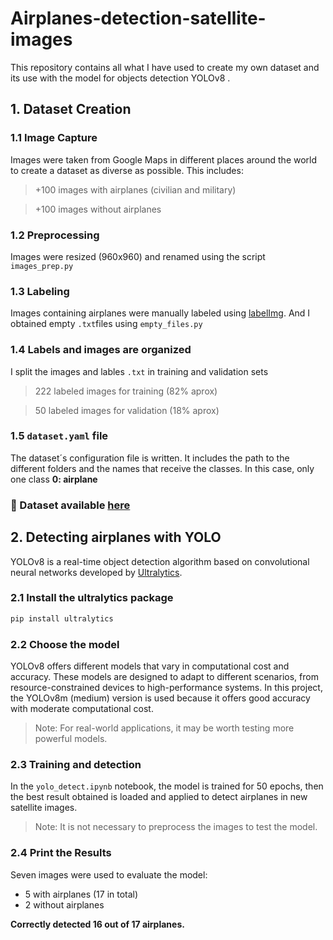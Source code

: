 # Airplanes-detection-satellite-images
This repository contains all what I have used to create my own dataset and its use with the model for objects detection YOLOv8 .

## 1. Dataset Creation

### 1.1 Image Capture
Images were taken from Google Maps in different places around the world to create a dataset as diverse as possible. This includes:
> +100 images with airplanes (civilian and military)

> +100 images without airplanes

### 1.2 Preprocessing
Images were resized (960x960) and renamed using the script `images_prep.py`

### 1.3 Labeling
Images containing airplanes were manually labeled using [labelImg](https://github.com/HumanSignal/labelImg). And I obtained empty `.txt`files using `empty_files.py`

### 1.4 Labels and images are organized
I split the images and lables `.txt` in training and validation sets 
> 222 labeled images for training (82% aprox)

> 50 labeled images for validation (18% aprox)

### 1.5 `dataset.yaml` file
The dataset´s configuration file is written. It includes the path to the different folders and the names that receive the classes. In this case, only one class **0: airplane**

### 📂 Dataset available [here](https://www.kaggle.com/datasets/mgarch/airplane-detection-dataset)

## 2. Detecting airplanes with YOLO
YOLOv8 is a real-time object detection algorithm based on convolutional neural networks developed by [Ultralytics](https://github.com/ultralytics/ultralytics).

### 2.1 Install the ultralytics package
```bash 
pip install ultralytics
```

### 2.2 Choose the model
YOLOv8 offers different models that vary in computational cost and accuracy. These models are designed to adapt to different scenarios, from resource-constrained devices to high-performance systems. In this project, the YOLOv8m (medium) version is used because it offers good accuracy with moderate computational cost.
> Note: For real-world applications, it may be worth testing more powerful models.

### 2.3 Training and detection
In the `yolo_detect.ipynb` notebook, the model is trained for 50 epochs, then the best result obtained is loaded and applied to detect airplanes in new satellite images.
> Note: It is not necessary to preprocess the images to test the model.

### 2.4 Print the Results
Seven images were used to evaluate the model:
- 5 with airplanes (17 in total)
- 2 without airplanes

**Correctly detected 16 out of 17 airplanes.**
